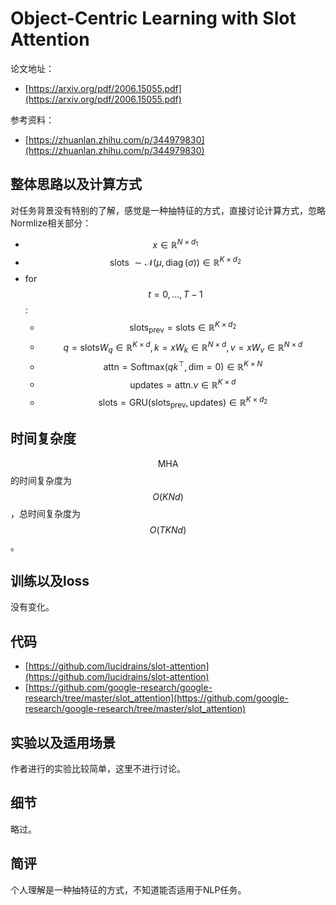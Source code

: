 # Object-Centric Learning with Slot Attention

论文地址：

- [https://arxiv.org/pdf/2006.15055.pdf](https://arxiv.org/pdf/2006.15055.pdf)

参考资料：

- [https://zhuanlan.zhihu.com/p/344979830](https://zhuanlan.zhihu.com/p/344979830)



## 整体思路以及计算方式

对任务背景没有特别的了解，感觉是一种抽特征的方式，直接讨论计算方式，忽略Normlize相关部分：

- $$x\in \mathbb R^{N\times d_1}$$
- $$\text { slots } \sim \mathcal{N}(\mu, \operatorname{diag}(\sigma)) \in \mathbb{R}^{K \times d_2}$$
- for $$t=0,\ldots ,T-1$$:
  - $$\mathrm{slots}_{\mathrm{prev}}=\mathrm{slots}\in \mathbb R^{K\times d_2}$$
  - $$q= \mathrm{slots} W_q \in \mathbb R^{K\times d},k=x W_k\in \mathbb R^{N\times d}, v=xW_v \in \mathbb R^{N\times d}$$
  - $$\mathrm{attn}=\mathrm{Softmax}(qk^{\top} , \mathrm{dim}=0)\in \mathbb R^{K\times N}$$
  - $$\mathrm{updates=attn}.v\in \mathbb R^{K\times d}$$
  - $$\mathrm{slots= GRU(slots_{prev}, updates)} \in \mathbb R^{K\times d_2}$$



## 时间复杂度

$$\mathrm{MHA}$$的时间复杂度为$$O(KNd)$$，总时间复杂度为$$O(TKNd)$$。



## 训练以及loss

没有变化。



## 代码

- [https://github.com/lucidrains/slot-attention](https://github.com/lucidrains/slot-attention)
- [https://github.com/google-research/google-research/tree/master/slot_attention](https://github.com/google-research/google-research/tree/master/slot_attention)



## 实验以及适用场景

作者进行的实验比较简单，这里不进行讨论。



## 细节

略过。



## 简评

个人理解是一种抽特征的方式，不知道能否适用于NLP任务。

